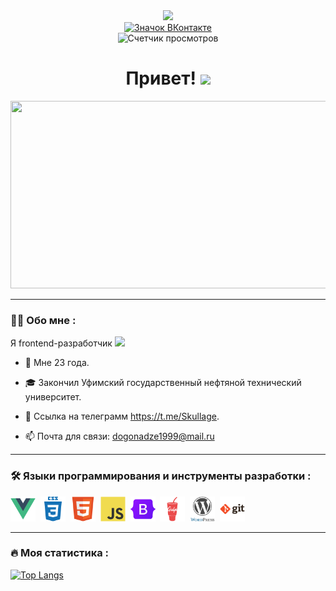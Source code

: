 <div id="header" align="center">
  <img src="https://media.giphy.com/media/f6hnhHkks8bk4jwjh3/giphy.gif" width="100"/>
  <div id="badges">
    <a href="https://vk.com/skullage">
      <img src="https://img.shields.io/badge/ВКонтакте-blue?style=for-the-badge&logo=vk&logoColor=white" alt="Значок ВКонтакте"/>
    </a>
  </div>
  <img src="https://komarev.com/ghpvc/?username=Skullage&style=flat-square&color=blue&label=ПРОСМОТРЫ+ПРОФИЛЯ" alt="Счетчик просмотров"/>
  <h1>
    Привет!
    <img src="https://media.giphy.com/media/hvRJCLFzcasrR4ia7z/giphy.gif" width="30px"/>
  </h1>
</div>
<div align="center">
  <img src="https://media.giphy.com/media/dWesBcTLavkZuG35MI/giphy.gif" width="600" height="300"/>
</div>

---

### :man_technologist: Обо мне :

Я frontend-разработчик <img src="https://media.giphy.com/media/WUlplcMpOCEmTGBtBW/giphy.gif" width="30">

- :telescope: Мне 23 года.

- :mortar_board: Закончил Уфимский государственный нефтяной технический университет.

- :iphone: Ссылка на телеграмм <a href="https://t.me/Skullage">https://t.me/Skullage</a>.

- :mailbox: Почта для связи: <a href="mailto:dogonadze1999@mail.ru">dogonadze1999@mail.ru</a>

---

### :hammer_and_wrench: Языки программирования и инструменты разработки :

<div>
  <img src="https://github.com/devicons/devicon/blob/master/icons/vuejs/vuejs-original.svg" title="VueJs" alt="VueJs" width="40" height="40"/>&nbsp;
  <img src="https://github.com/devicons/devicon/blob/master/icons/css3/css3-plain-wordmark.svg"  title="CSS3" alt="CSS" width="40" height="40"/>&nbsp;
  <img src="https://github.com/devicons/devicon/blob/master/icons/html5/html5-original.svg" title="HTML5" alt="HTML" width="40" height="40"/>&nbsp;
  <img src="https://github.com/devicons/devicon/blob/master/icons/javascript/javascript-original.svg" title="JavaScript" alt="JavaScript" width="40" height="40"/>&nbsp;
  <img src="https://github.com/devicons/devicon/blob/master/icons/bootstrap/bootstrap-original.svg" title="Bootstrap"  alt="Bootstrap" width="40" height="40"/>&nbsp;
  <img src="https://github.com/devicons/devicon/blob/master/icons/gulp/gulp-plain.svg" title="Gulp"  alt="Gulp" width="40" height="40"/>&nbsp;
  <img src="https://github.com/devicons/devicon/blob/master/icons/wordpress/wordpress-original.svg" title="WordPress"  alt="WordPress" width="40" height="40"/>&nbsp;
  <img src="https://github.com/devicons/devicon/blob/master/icons/git/git-original-wordmark.svg" title="Git" **alt="Git" width="40" height="40"/>
</div>

---

### :fire: Моя статистика :

[![Top Langs](https://github-readme-stats.vercel.app/api/top-langs/?username=Skullage&layout=compact)](https://github.com/anuraghazra/github-readme-stats)
